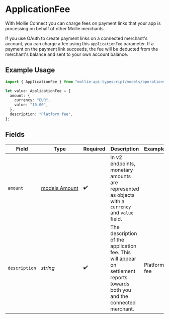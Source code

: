 # ApplicationFee

With Mollie Connect you can charge fees on payment links that your app is processing on behalf of other Mollie
merchants.

If you use OAuth to create payment links on a connected merchant's account, you can charge a fee using this
`applicationFee` parameter. If a payment on the payment link succeeds, the fee will be deducted from the merchant's balance and sent
to your own account balance.

## Example Usage

```typescript
import { ApplicationFee } from "mollie-api-typescript/models/operations";

let value: ApplicationFee = {
  amount: {
    currency: "EUR",
    value: "10.00",
  },
  description: "Platform fee",
};
```

## Fields

| Field                                                                                                                       | Type                                                                                                                        | Required                                                                                                                    | Description                                                                                                                 | Example                                                                                                                     |
| --------------------------------------------------------------------------------------------------------------------------- | --------------------------------------------------------------------------------------------------------------------------- | --------------------------------------------------------------------------------------------------------------------------- | --------------------------------------------------------------------------------------------------------------------------- | --------------------------------------------------------------------------------------------------------------------------- |
| `amount`                                                                                                                    | [models.Amount](../../models/amount.md)                                                                                     | :heavy_check_mark:                                                                                                          | In v2 endpoints, monetary amounts are represented as objects with a `currency` and `value` field.                           |                                                                                                                             |
| `description`                                                                                                               | *string*                                                                                                                    | :heavy_check_mark:                                                                                                          | The description of the application fee. This will appear on settlement reports towards both you and the<br/>connected merchant. | Platform fee                                                                                                                |